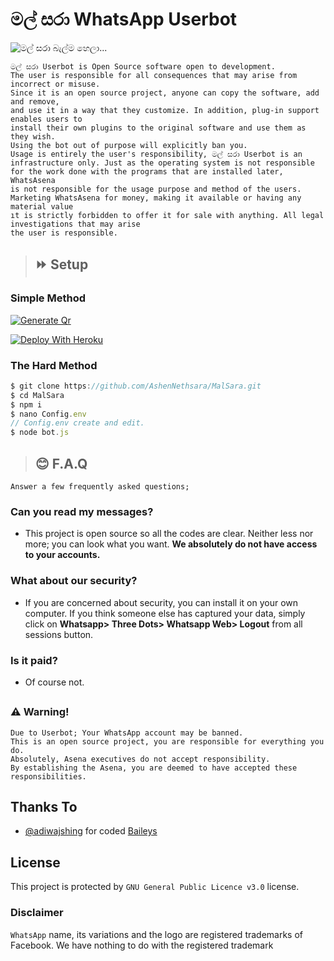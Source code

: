<h1>මල් සරා WhatsApp Userbot</h1>
<img src="https://cdn.jsdelivr.net/gh/AshenNethsara/ashennethsara.github.io@main/assets/mal-sara.jpg" title="මල් සරා බැල්ම හෙලා...">

```
මල් සරා Userbot is Open Source software open to development. 
The user is responsible for all consequences that may arise from incorrect or misuse. 
Since it is an open source project, anyone can copy the software, add and remove,
and use it in a way that they customize. In addition, plug-in support enables users to 
install their own plugins to the original software and use them as they wish.
Using the bot out of purpose will explicitly ban you.
Usage is entirely the user's responsibility, මල් සරා Userbot is an 
infrastructure only. Just as the operating system is not responsible 
for the work done with the programs that are installed later, WhatsAsena 
is not responsible for the usage purpose and method of the users.
Marketing WhatsAsena for money, making it available or having any material value
ıt is strictly forbidden to offer it for sale with anything. All legal investigations that may arise
the user is responsible.
```

> ## ⏩ Setup

### Simple Method
<p>
<a href="https://nitrossbotqr.github.io" target="_blank">
<img src="https://cdn.jsdelivr.net/gh/AshenNethsara/ashennethsara.github.io@main/assets/Replit.svg" title="Generate Qr">
</a>
</p>
<p>
<a href="https://heroku.com/deploy?template=https://github.com/AshenNethsara/AttentionBot" target="_blank">
<img src="https://www.herokucdn.com/deploy/button.svg" title="Deploy With Heroku">
</a>
</p>

### The Hard Method
```js
$ git clone https://github.com/AshenNethsara/MalSara.git
$ cd MalSara
$ npm i
$ nano Config.env
// Config.env create and edit.
$ node bot.js
```

##

> ## 😊 F.A.Q


```Answer a few frequently asked questions;```

### Can you read my messages?
- This project is open source so all the codes are clear. Neither less nor more; you can look what you want. **We absolutely do not have access to your accounts.**

### What about our security?
- If you are concerned about security, you can install it on your own computer. If you think someone else has captured your data, simply click on **Whatsapp> Three Dots> Whatsapp Web> Logout** from all sessions button.

### Is it paid?
- Of course not.

##

### ⚠️ Warning! 
```
Due to Userbot; Your WhatsApp account may be banned.
This is an open source project, you are responsible for everything you do. 
Absolutely, Asena executives do not accept responsibility.
By establishing the Asena, you are deemed to have accepted these responsibilities.
```

## Thanks To
- [@adiwajshing](https://github.com/adiwajshing) for coded [Baileys](https://github.com/adiwajshing/Baileys)

## License
This project is protected by `GNU General Public Licence v3.0` license.

### Disclaimer
`WhatsApp` name, its variations and the logo are registered trademarks of Facebook. We have nothing to do with the registered trademark
